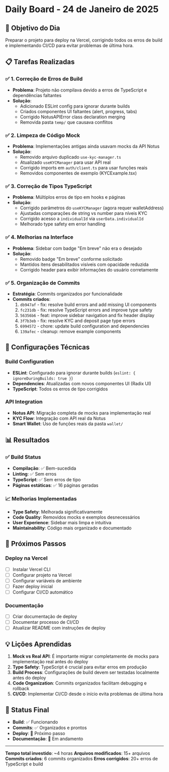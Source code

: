 # Daily Board - 24 de Janeiro de 2025

## 🎯 Objetivo do Dia
Preparar o projeto para deploy na Vercel, corrigindo todos os erros de build e implementando CI/CD para evitar problemas de última hora.

## 📋 Tarefas Realizadas

### ✅ 1. Correção de Erros de Build
- **Problema**: Projeto não compilava devido a erros de TypeScript e dependências faltantes
- **Solução**: 
  - Adicionado ESLint config para ignorar durante builds
  - Criados componentes UI faltantes (alert, progress, tabs)
  - Corrigido NotusAPIError class declaration merging
  - Removida pasta `temp/` que causava conflitos

### ✅ 2. Limpeza de Código Mock
- **Problema**: Implementações antigas ainda usavam mocks da API Notus
- **Solução**:
  - Removido arquivo duplicado `use-kyc-manager.ts`
  - Atualizado `useKYCManager` para usar API real
  - Corrigido imports em `auth/client.ts` para usar funções reais
  - Removidos componentes de exemplo (KYCExample.tsx)

### ✅ 3. Correção de Tipos TypeScript
- **Problema**: Múltiplos erros de tipo em hooks e páginas
- **Solução**:
  - Corrigido parâmetros do `useKYCManager` (agora requer walletAddress)
  - Ajustadas comparações de string vs number para níveis KYC
  - Corrigido acesso a `individualId` via `userData.individualId`
  - Melhorado type safety em error handling

### ✅ 4. Melhorias na Interface
- **Problema**: Sidebar com badge "Em breve" não era o desejado
- **Solução**:
  - Removido badge "Em breve" conforme solicitado
  - Mantidos itens desabilitados visíveis com opacidade reduzida
  - Corrigido header para exibir informações do usuário corretamente

### ✅ 5. Organização de Commits
- **Estratégia**: Commits organizados por funcionalidade
- **Commits criados**:
  1. `db947af` - fix: resolve build errors and add missing UI components
  2. `fc231db` - fix: resolve TypeScript errors and improve type safety
  3. `56356b6` - feat: improve sidebar navigation and fix header display
  4. `3f7b3eb` - fix: resolve KYC and deposit page type errors
  5. `6994572` - chore: update build configuration and dependencies
  6. `139afec` - cleanup: remove example components

## 🔧 Configurações Técnicas

### Build Configuration
- **ESLint**: Configurado para ignorar durante builds (`eslint: { ignoreDuringBuilds: true }`)
- **Dependencies**: Atualizadas com novos componentes UI (Radix UI)
- **TypeScript**: Todos os erros de tipo corrigidos

### API Integration
- **Notus API**: Migração completa de mocks para implementação real
- **KYC Flow**: Integração com API real da Notus
- **Smart Wallet**: Uso de funções reais da pasta `wallet/`

## 📊 Resultados

### ✅ Build Status
- **Compilação**: ✅ Bem-sucedida
- **Linting**: ✅ Sem erros
- **TypeScript**: ✅ Sem erros de tipo
- **Páginas estáticas**: ✅ 16 páginas geradas

### 📈 Melhorias Implementadas
- **Type Safety**: Melhorada significativamente
- **Code Quality**: Removidos mocks e exemplos desnecessários
- **User Experience**: Sidebar mais limpa e intuitiva
- **Maintainability**: Código mais organizado e documentado

## 🚀 Próximos Passos

### Deploy na Vercel
- [ ] Instalar Vercel CLI
- [ ] Configurar projeto na Vercel
- [ ] Configurar variáveis de ambiente
- [ ] Fazer deploy inicial
- [ ] Configurar CI/CD automático

### Documentação
- [ ] Criar documentação de deploy
- [ ] Documentar processo de CI/CD
- [ ] Atualizar README com instruções de deploy

## 💡 Lições Aprendidas

1. **Mock vs Real API**: É importante migrar completamente de mocks para implementação real antes do deploy
2. **Type Safety**: TypeScript é crucial para evitar erros em produção
3. **Build Process**: Configurações de build devem ser testadas localmente antes do deploy
4. **Code Organization**: Commits organizados facilitam debugging e rollback
5. **CI/CD**: Implementar CI/CD desde o início evita problemas de última hora

## 🎯 Status Final
- **Build**: ✅ Funcionando
- **Commits**: ✅ Organizados e prontos
- **Deploy**: 🔄 Próximo passo
- **Documentação**: 🔄 Em andamento

---

**Tempo total investido**: ~4 horas
**Arquivos modificados**: 15+ arquivos
**Commits criados**: 6 commits organizados
**Erros corrigidos**: 20+ erros de TypeScript e build
